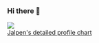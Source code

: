 ### Hi there 👋

<a href="https://github.com/jalpendesai">
  <img align="center" src="https://github-readme-stats-git-master-jalpendesais-projects.vercel.app/api?username=jalpendesai&show_icons=true&theme=tokyonight&count_private=true&hide=stars,contribs" />
</a>
</br>
<a href="https://profile-summary-for-github.com/user/jalpendesai" target="_blank">Jalpen's detailed profile chart</a>

<!--
**jalpendesai/jalpendesai** is a ✨ _special_ ✨ repository because its `README.md` (this file) appears on your GitHub profile.

Here are some ideas to get you started:

- 🔭 I’m currently working on ...
- 🌱 I’m currently learning ...
- 👯 I’m looking to collaborate on ...
- 🤔 I’m looking for help with ...
- 💬 Ask me about ...
- 📫 How to reach me: ...
- 😄 Pronouns: ...
- ⚡ Fun fact: ...
-->
